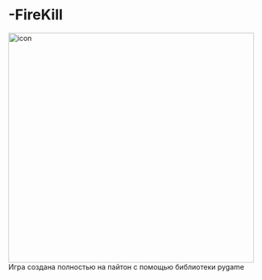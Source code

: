 # -FireKill
<img width="487" height="457" alt="icon" src="https://github.com/user-attachments/assets/e5169fc5-cdbf-496d-a57c-c702b6d12671" />
Игра создана полностью на пайтон с помощью библиотеки pygame
